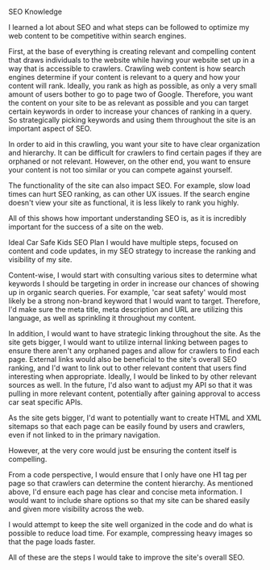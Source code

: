 SEO Knowledge

I learned a lot about SEO and what steps can be followed to optimize my web content to be competitive within search engines.

First, at the base of everything is creating relevant and compelling content that draws individuals to the website while having your website set up in a way that is accessible to crawlers. Crawling web content is how search engines determine if your content is relevant to a query and how your content will rank. Ideally, you rank as high as possible, as only a very small amount of users bother to go to page two of Google. Therefore, you want the content on your site to be as relevant as possible and you can target certain keywords in order to increase your chances of ranking in a query. So strategically picking keywords and using them throughout the site is an important aspect of SEO.  

In order to aid in this crawling, you want your site to have clear organization and hierarchy. It can be difficult for crawlers to find certain pages if they are orphaned or not relevant. However, on the other end, you want to ensure your content is not too similar or you can compete against yourself.  

The functionality of the site can also impact SEO. For example, slow load times can hurt SEO ranking, as can other UX issues. If the search engine doesn't view your site as functional, it is less likely to rank you highly.

All of this shows how important understanding SEO is, as it is incredibly important for the success of a site on the web.


Ideal Car Safe Kids SEO Plan
I would have multiple steps, focused on content and code updates, in my SEO strategy to increase the ranking and visibility of my site.

Content-wise, I would start with consulting various sites to determine what keywords I should be targeting in order in increase our chances of showing up in organic search queries. For example, 'car seat safety' would most likely be a strong non-brand keyword that I would want to target. Therefore, I'd make sure the meta title, meta description and URL are utilizing this language, as well as sprinkling it throughout my content.

In addition, I would want to have strategic linking throughout the site. As the site gets bigger, I would want to utilize internal linking between pages to ensure there aren't any orphaned pages and allow for crawlers to find each page. External links would also be beneficial to the site's overall SEO ranking, and I'd want to link out to other relevant content that users find interesting when appropriate. Ideally, I would be linked to by other relevant sources as well. In the future, I'd also want to adjust my API so that it was pulling in more relevant content, potentially after gaining approval to access car seat specific APIs.

As the site gets bigger, I'd want to potentially want to create HTML and XML sitemaps so that each page can be easily found by users and crawlers, even if not linked to in the primary navigation.

However, at the very core would just be ensuring the content itself is compelling.

From a code perspective, I would ensure that I only have one H1 tag per page so that crawlers can determine the content hierarchy. As mentioned above, I'd ensure each page has clear and concise meta information. I would want to include share options so that my site can be shared easily and given more visibility across the web.

I would attempt to keep the site well organized in the code and do what is possible to reduce load time. For example, compressing heavy images so that the page loads faster.  

All of these are the steps I would take to improve the site's overall SEO.
